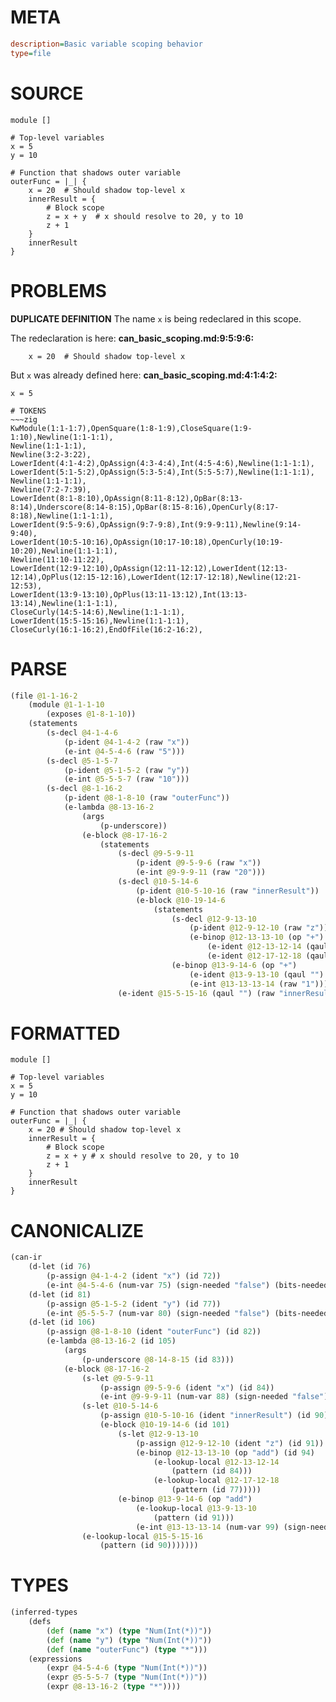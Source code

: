 # META
~~~ini
description=Basic variable scoping behavior
type=file
~~~
# SOURCE
~~~roc
module []

# Top-level variables
x = 5
y = 10

# Function that shadows outer variable
outerFunc = |_| {
    x = 20  # Should shadow top-level x
    innerResult = {
        # Block scope
        z = x + y  # x should resolve to 20, y to 10
        z + 1
    }
    innerResult
}
~~~
# PROBLEMS
**DUPLICATE DEFINITION**
The name `x` is being redeclared in this scope.

The redeclaration is here:
**can_basic_scoping.md:9:5:9:6:**
```roc
    x = 20  # Should shadow top-level x
```

But `x` was already defined here:
**can_basic_scoping.md:4:1:4:2:**
```roc
x = 5
```



~~~
# TOKENS
~~~zig
KwModule(1:1-1:7),OpenSquare(1:8-1:9),CloseSquare(1:9-1:10),Newline(1:1-1:1),
Newline(1:1-1:1),
Newline(3:2-3:22),
LowerIdent(4:1-4:2),OpAssign(4:3-4:4),Int(4:5-4:6),Newline(1:1-1:1),
LowerIdent(5:1-5:2),OpAssign(5:3-5:4),Int(5:5-5:7),Newline(1:1-1:1),
Newline(1:1-1:1),
Newline(7:2-7:39),
LowerIdent(8:1-8:10),OpAssign(8:11-8:12),OpBar(8:13-8:14),Underscore(8:14-8:15),OpBar(8:15-8:16),OpenCurly(8:17-8:18),Newline(1:1-1:1),
LowerIdent(9:5-9:6),OpAssign(9:7-9:8),Int(9:9-9:11),Newline(9:14-9:40),
LowerIdent(10:5-10:16),OpAssign(10:17-10:18),OpenCurly(10:19-10:20),Newline(1:1-1:1),
Newline(11:10-11:22),
LowerIdent(12:9-12:10),OpAssign(12:11-12:12),LowerIdent(12:13-12:14),OpPlus(12:15-12:16),LowerIdent(12:17-12:18),Newline(12:21-12:53),
LowerIdent(13:9-13:10),OpPlus(13:11-13:12),Int(13:13-13:14),Newline(1:1-1:1),
CloseCurly(14:5-14:6),Newline(1:1-1:1),
LowerIdent(15:5-15:16),Newline(1:1-1:1),
CloseCurly(16:1-16:2),EndOfFile(16:2-16:2),
~~~
# PARSE
~~~clojure
(file @1-1-16-2
	(module @1-1-1-10
		(exposes @1-8-1-10))
	(statements
		(s-decl @4-1-4-6
			(p-ident @4-1-4-2 (raw "x"))
			(e-int @4-5-4-6 (raw "5")))
		(s-decl @5-1-5-7
			(p-ident @5-1-5-2 (raw "y"))
			(e-int @5-5-5-7 (raw "10")))
		(s-decl @8-1-16-2
			(p-ident @8-1-8-10 (raw "outerFunc"))
			(e-lambda @8-13-16-2
				(args
					(p-underscore))
				(e-block @8-17-16-2
					(statements
						(s-decl @9-5-9-11
							(p-ident @9-5-9-6 (raw "x"))
							(e-int @9-9-9-11 (raw "20")))
						(s-decl @10-5-14-6
							(p-ident @10-5-10-16 (raw "innerResult"))
							(e-block @10-19-14-6
								(statements
									(s-decl @12-9-13-10
										(p-ident @12-9-12-10 (raw "z"))
										(e-binop @12-13-13-10 (op "+")
											(e-ident @12-13-12-14 (qaul "") (raw "x"))
											(e-ident @12-17-12-18 (qaul "") (raw "y"))))
									(e-binop @13-9-14-6 (op "+")
										(e-ident @13-9-13-10 (qaul "") (raw "z"))
										(e-int @13-13-13-14 (raw "1"))))))
						(e-ident @15-5-15-16 (qaul "") (raw "innerResult"))))))))
~~~
# FORMATTED
~~~roc
module []

# Top-level variables
x = 5
y = 10

# Function that shadows outer variable
outerFunc = |_| {
	x = 20 # Should shadow top-level x
	innerResult = {
		# Block scope
		z = x + y # x should resolve to 20, y to 10
		z + 1
	}
	innerResult
}
~~~
# CANONICALIZE
~~~clojure
(can-ir
	(d-let (id 76)
		(p-assign @4-1-4-2 (ident "x") (id 72))
		(e-int @4-5-4-6 (num-var 75) (sign-needed "false") (bits-needed "7") (value "5") (id 75)))
	(d-let (id 81)
		(p-assign @5-1-5-2 (ident "y") (id 77))
		(e-int @5-5-5-7 (num-var 80) (sign-needed "false") (bits-needed "7") (value "10") (id 80)))
	(d-let (id 106)
		(p-assign @8-1-8-10 (ident "outerFunc") (id 82))
		(e-lambda @8-13-16-2 (id 105)
			(args
				(p-underscore @8-14-8-15 (id 83)))
			(e-block @8-17-16-2
				(s-let @9-5-9-11
					(p-assign @9-5-9-6 (ident "x") (id 84))
					(e-int @9-9-9-11 (num-var 88) (sign-needed "false") (bits-needed "7") (value "20") (id 88)))
				(s-let @10-5-14-6
					(p-assign @10-5-10-16 (ident "innerResult") (id 90))
					(e-block @10-19-14-6 (id 101)
						(s-let @12-9-13-10
							(p-assign @12-9-12-10 (ident "z") (id 91))
							(e-binop @12-13-13-10 (op "add") (id 94)
								(e-lookup-local @12-13-12-14
									(pattern (id 84)))
								(e-lookup-local @12-17-12-18
									(pattern (id 77)))))
						(e-binop @13-9-14-6 (op "add")
							(e-lookup-local @13-9-13-10
								(pattern (id 91)))
							(e-int @13-13-13-14 (num-var 99) (sign-needed "false") (bits-needed "7") (value "1")))))
				(e-lookup-local @15-5-15-16
					(pattern (id 90)))))))
~~~
# TYPES
~~~clojure
(inferred-types
	(defs
		(def (name "x") (type "Num(Int(*))"))
		(def (name "y") (type "Num(Int(*))"))
		(def (name "outerFunc") (type "*")))
	(expressions
		(expr @4-5-4-6 (type "Num(Int(*))"))
		(expr @5-5-5-7 (type "Num(Int(*))"))
		(expr @8-13-16-2 (type "*"))))
~~~